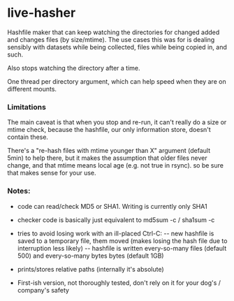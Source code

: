 # live-hasher

Hashfile maker that can keep watching the directories for changed added and changes files (by size/mtime). 
The use cases this was for is dealing sensibly with datasets while being collected, files while being copied in, and such.


Also stops watching the directory after a time.

One thread per directory argument, which can help speed when they are on different mounts.


### Limitations
                                                                                                               
The main caveat is that when you stop and re-run, it can't really do a size or mtime check,
because the hashfile, our only information store, doesn't contain these.

There's a "re-hash files with mtime younger than X" argument (default 5min) to help there, 
but it makes the assumption that older files never change, and that mtime means local age (e.g. not true in rsync).
so be sure that makes sense for your use.


### Notes:
- code can read/check MD5 or SHA1. Writing is currently only SHA1

- checker code is basically just equivalent to md5sum -c / sha1sum -c

- tries to avoid losing work with an ill-placed Ctrl-C:
-- new hashfile is saved to a temporary file, them moved (makes losing the hash file due to interruption less likely)
-- hashfile is written every-so-many files (default 500) and every-so-many bytes bytes (default 1GB)

- prints/stores relative paths  (internally it's absolute)

- First-ish version, not thoroughly tested, don't rely on it for your dog's / company's safety
